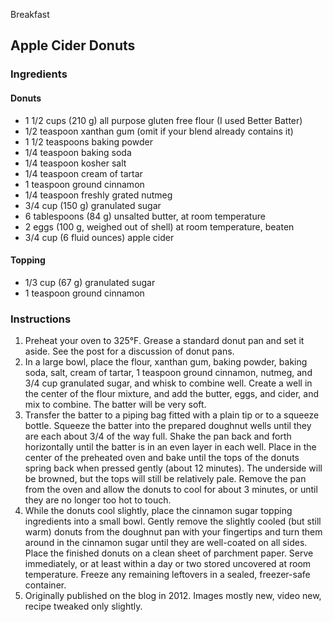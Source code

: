 Breakfast

## Apple Cider Donuts

### Ingredients

#### Donuts

- 1 1/2 cups (210 g) all purpose gluten free flour (I used Better Batter)
- 1/2 teaspoon xanthan gum (omit if your blend already contains it)
- 1 1/2 teaspoons baking powder
- 1/4 teaspoon baking soda
- 1/4 teaspoon kosher salt
- 1/4 teaspoon cream of tartar
- 1 teaspoon ground cinnamon
- 1/4 teaspoon freshly grated nutmeg
- 3/4 cup (150 g) granulated sugar
- 6 tablespoons (84 g) unsalted butter, at room temperature
- 2 eggs (100 g, weighed out of shell) at room temperature, beaten
- 3/4 cup (6 fluid ounces) apple cider

#### Topping

- 1/3 cup (67 g) granulated sugar
- 1 teaspoon ground cinnamon

### Instructions

1. Preheat your oven to 325°F. Grease a standard donut pan and set it aside. See the post for a discussion of donut pans.
2. In a large bowl, place the flour, xanthan gum, baking powder, baking soda, salt, cream of tartar, 1 teaspoon ground cinnamon, nutmeg, and 3/4 cup granulated sugar, and whisk to combine well. Create a well in the center of the flour mixture, and add the butter, eggs, and cider, and mix to combine. The batter will be very soft.
3. Transfer the batter to a piping bag fitted with a plain tip or to a squeeze bottle. Squeeze the batter into the prepared doughnut wells until they are each about 3/4 of the way full. Shake the pan back and forth horizontally until the batter is in an even layer in each well. Place in the center of the preheated oven and bake until the tops of the donuts spring back when pressed gently (about 12 minutes). The underside will be browned, but the tops will still be relatively pale. Remove the pan from the oven and allow the donuts to cool for about 3 minutes, or until they are no longer too hot to touch.
4. While the donuts cool slightly, place the cinnamon sugar topping ingredients into a small bowl. Gently remove the slightly cooled (but still warm) donuts from the doughnut pan with your fingertips and turn them around in the cinnamon sugar until they are well-coated on all sides. Place the finished donuts on a clean sheet of parchment paper. Serve immediately, or at least within a day or two stored uncovered at room temperature. Freeze any remaining leftovers in a sealed, freezer-safe container.
5. Originally published on the blog in 2012. Images mostly new, video new, recipe tweaked only slightly.
